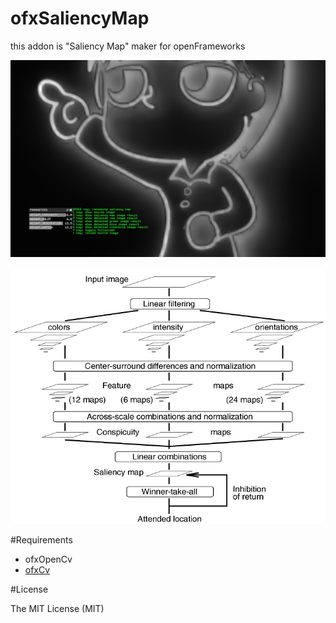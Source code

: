 ofxSaliencyMap
==============

this addon is "Saliency Map" maker for openFrameworks

![screen](./screenshot.jpg)

![image](./saliencymap.jpg)

#Requirements

- ofxOpenCv
- [ofxCv](https://github.com/kylemcdonald/ofxCv)

#License

The MIT License (MIT)